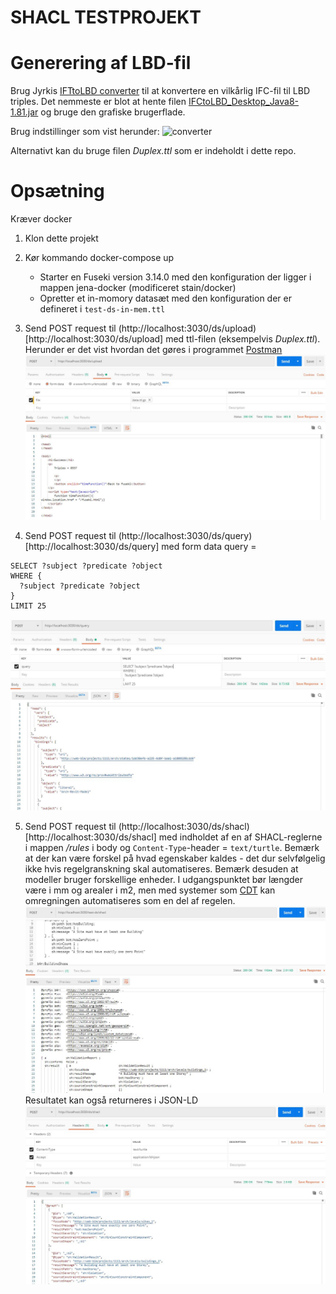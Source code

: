 # SHACL TESTPROJEKT

# Generering af LBD-fil
Brug Jyrkis [IFTtoLBD converter](https://github.com/jyrkioraskari/IFCtoLBD) til at konvertere en vilkårlig IFC-fil til LBD triples. Det nemmeste er blot at hente filen [IFCtoLBD_Desktop_Java8-1.81.jar](https://github.com/jyrkioraskari/IFCtoLBD/raw/master/IFCtoLBD_Desktop_Java8-1.81.jar) og bruge den grafiske brugerflade.

Brug indstillinger som vist herunder:
![converter](converter.jpg "IFC convert")

Alternativt kan du bruge filen *Duplex.ttl* som er indeholdt i dette repo.

# Opsætning
Kræver docker

1. Klon dette projekt

2. Kør kommando docker-compose up
    - Starter en Fuseki version 3.14.0 med den konfiguration der ligger i mappen jena-docker (modificeret stain/docker)
    - Opretter et in-momory datasæt med den konfiguration der er defineret i `test-ds-in-mem.ttl`

3. Send POST request til (http://localhost:3030/ds/upload)[http://localhost:3030/ds/upload] med ttl-filen (eksempelvis *Duplex.ttl*). Herunder er det vist hvordan det gøres i programmet [Postman](https://www.getpostman.com/)
![doc1](doc1.jpg "Step 1")

4. Send POST request til (http://localhost:3030/ds/query)[http://localhost:3030/ds/query] med form data query =
```
SELECT ?subject ?predicate ?object
WHERE {
  ?subject ?predicate ?object
}
LIMIT 25
```
![doc2](doc2.jpg "Step 2")

5. Send POST request til (http://localhost:3030/ds/shacl)[http://localhost:3030/ds/shacl] med indholdet af en af SHACL-reglerne i mappen */rules* i body og `Content-Type`-header = `text/turtle`. Bemærk at der kan være forskel på hvad egenskaber kaldes - det dur selvfølgelig ikke hvis regelgranskning skal automatiseres. Bemærk desuden at modeller bruger forskellige enheder. I udgangspunktet bør længder være i mm og arealer i m2, men med systemer som [CDT](https://ci.mines-stetienne.fr/lindt/playground.html?example=area) kan omregningen automatiseres som en del af regelen.
![doc3](doc3.jpg "Step 3.1")
Resultatet kan også returneres i JSON-LD
![doc4](doc4.jpg "Step 3.2")
